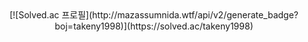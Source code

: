 <div align=center>
  [![Solved.ac 프로필](http://mazassumnida.wtf/api/v2/generate_badge?boj=takeny1998)](https://solved.ac/takeny1998)
</div>
